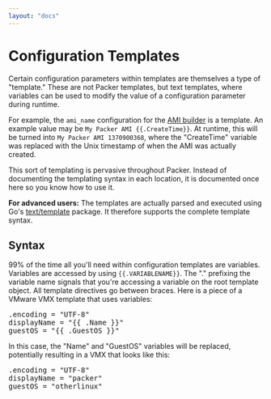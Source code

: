 ```yaml
---
layout: "docs"
---
```


# Configuration Templates

Certain configuration parameters within templates are themselves a
type of "template." These are not Packer templates, but text templates,
where variables can be used to modify the value of a configuration parameter
during runtime.

For example, the `ami_name` configuration for the [AMI builder](/docs/builders/amazon-ebs.html)
is a template. An example value may be `My Packer AMI {{.CreateTime}}`. At
runtime, this will be turned into `My Packer AMI 1370900368`, where the
"CreateTime" variable was replaced with the Unix timestamp of when the
AMI was actually created.

This sort of templating is pervasive throughout Packer. Instead of documenting
the templating syntax in each location, it is documented once here so
you know how to use it.

<div class="alert alert-info">
<strong>For advanced users:</strong> The templates are actually parsed and executed
using Go's <a href="http://golang.org/pkg/text/template/">text/template</a>
package. It therefore supports the complete template syntax.
</div>

## Syntax

99% of the time all you'll need within configuration templates are variables.
Variables are accessed by using `{{.VARIABLENAME}}`. The "." prefixing the
variable name signals that you're accessing a variable on the root
template object. All template directives go between braces. Here is a piece
of a VMware VMX template that uses variables:

<pre>
.encoding = "UTF-8"
displayName = "{{ .Name }}"
guestOS = "{{ .GuestOS }}"
</pre>

In this case, the "Name" and "GuestOS" variables will be replaced, potentially
resulting in a VMX that looks like this:

<pre>
.encoding = "UTF-8"
displayName = "packer"
guestOS = "otherlinux"
</pre>
